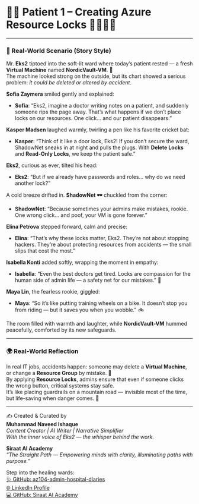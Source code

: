 # 🌸✨ Patient 1 – Creating Azure Resource Locks 🌷🌼🧚‍♀

---

### 🏥 Real-World Scenario (Story Style)  

Mr. **Eks2** tiptoed into the soft-lit ward where today’s patient rested — a fresh **Virtual Machine** named **NordicVault-VM**. 🌸  
The machine looked strong on the outside, but its chart showed a serious problem: *it could be deleted or altered by accident*.  

**Sofia Zaymera** smiled gently and explained:  
- **Sofia**: “Eks2, imagine a doctor writing notes on a patient, and suddenly someone rips the page away. That’s what happens if we don’t place locks on our resources. One click… and our patient disappears.”  

**Kasper Madsen** laughed warmly, twirling a pen like his favorite cricket bat:  
- **Kasper**: “Think of it like a door lock, Eks2! If you don’t secure the ward, ShadowNet sneaks in at night and pulls the plugs. With **Delete Locks** and **Read-Only Locks**, we keep the patient safe.”  

**Eks2**, curious as ever, tilted his head:  
- **Eks2**: “But if we already have passwords and roles… why do we need another lock?”  

A cold breeze drifted in. **ShadowNet 🕶️** chuckled from the corner:  
- **ShadowNet**: “Because sometimes your admins make mistakes, rookie. One wrong click… and poof, your VM is gone forever.”  

**Elina Petrova** stepped forward, calm and precise:  
- **Elina**: “That’s why these locks matter, Eks2. They’re not about stopping hackers. They’re about protecting resources from accidents — the small slips that cost the most.”  

**Isabella Konti** added softly, wrapping the moment in empathy:  
- **Isabella**: “Even the best doctors get tired. Locks are compassion for the human side of admin life — a safety net for our mistakes.” 🌼  

**Maya Lin**, the fearless rookie, giggled:  
- **Maya**: “So it’s like putting training wheels on a bike. It doesn’t stop you from riding — but it saves you when you wobble.” 🚲  

The room filled with warmth and laughter, while **NordicVault-VM** hummed peacefully, comforted by its new safeguards.  

---

### 🌍 Real-World Reflection  

In real IT jobs, accidents happen: someone may delete a **Virtual Machine**, or change a **Resource Group** by mistake. 🌸  
By applying **Resource Locks**, admins ensure that even if someone clicks the wrong button, critical systems stay safe.  
It’s like placing guardrails on a mountain road — invisible most of the time, but life-saving when danger comes. 🌿  

---

✍️ Created & Curated by  
**Muhammad Naveed Ishaque**  
_Content Creator | AI Writer | Narrative Simplifier_  
_With the inner voice of Eks2 — the whisper behind the work._  

**Siraat AI Academy**  
_“The Straight Path — Empowering minds with clarity, illuminating paths with purpose.”_  

Step into the healing wards:  
[🩺 GitHub: az104-admin-hospital-diaries](https://github.com/siraat-ai-academy/az104-admin-hospital-diaries)  
[🌐 LinkedIn Profile](https://lnkd.in/dquwuE-5)  
[💻 GitHub: Siraat AI Academy](https://github.com/siraat-ai-academy)  
